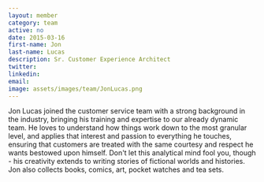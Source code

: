 ```yaml
---
layout: member
category: team
active: no
date: 2015-03-16
first-name: Jon
last-name: Lucas
description: Sr. Customer Experience Architect
twitter:
linkedin:
email:
image: assets/images/team/JonLucas.png
---
```

Jon Lucas joined the customer service team with a strong background in the industry, bringing his training and expertise to our already dynamic team. He loves to understand how things work down to the most granular level, and applies that interest and passion to everything he touches, ensuring that customers are treated with the same courtesy and respect he wants bestowed upon himself. Don't let this analytical mind fool you, though - his creativity extends to writing stories of fictional worlds and histories. Jon also collects books, comics, art, pocket watches and tea sets.
